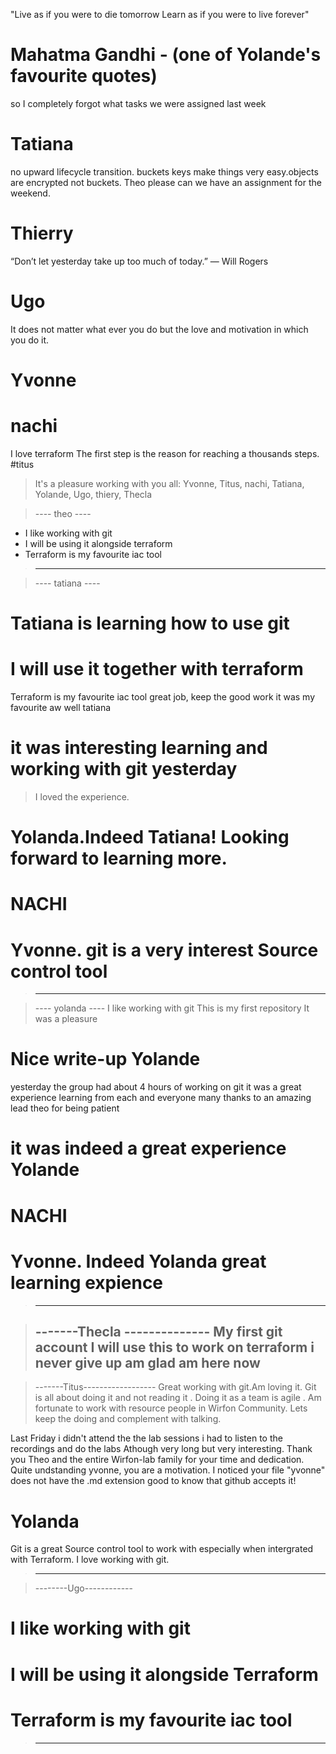 "Live as if you were to die tomorrow
Learn as if you were to live forever"
# Mahatma Gandhi - (one of Yolande's favourite quotes)

so I completely forgot what tasks we were assigned last week
# Tatiana

no upward lifecycle transition. buckets keys make things very easy.objects are encrypted not buckets.
Theo please can we have an assignment for the weekend.
# Thierry

“Don’t let yesterday take up too much of today.” — Will Rogers
# Ugo

It does not matter what ever you do but the love and motivation in which you do it.
# Yvonne
 #  nachi 
  I love terraform
The first step is the reason for reaching a thousands steps.
#titus

>It's a pleasure working with you all: Yvonne, Titus, nachi, Tatiana, Yolande, Ugo, thiery, Thecla

>---- theo ----
* I like working with git
* I will be using it alongside terraform
* Terraform is my favourite iac tool
>--------------

>---- tatiana ----
# Tatiana is learning how to use git
# I will use it together with terraform
Terraform is my favourite iac tool
great job, keep the good work
it was my favourite aw well tatiana
# it was interesting learning and working with git yesterday
> I loved the experience.
# Yolanda.Indeed Tatiana! Looking forward to learning more.
# NACHI
# Yvonne. git is a very interest Source control tool
>----------------

>---- yolanda ----
I like working with git
This is my first repository
It was a pleasure
# Nice write-up Yolande
yesterday the group had about 4 hours of working on git
it was a great experience learning from each and everyone
many thanks to an amazing lead theo for being patient 
# it was indeed a great experience Yolande
# NACHI
# Yvonne. Indeed Yolanda great learning expience
>------------------

>-------Thecla --------------
My first git account
I will use this to work on terraform
i never give up
am glad am here now
>----------------------------

>-------Titus------------------
Great working with git.Am loving it.
Git is all about doing it and not reading it .
Doing it as a team is agile .
Am fortunate to work with resource people in Wirfon Community.
Lets keep the doing and complement with talking.

Last Friday i didn't attend the the lab sessions
i had to listen to the recordings and do the labs
Athough very long but very interesting.
Thank you Theo and the entire Wirfon-lab family for 
your time and dedication. 
Quite undstanding yvonne, you are a motivation.
I noticed your file "yvonne" does not have the .md extension good to know that github accepts it!
# Yolanda 


Git is a great Source control tool to work with especially when intergrated with Terraform. I love working with git.
>-----------------------------------

>--------Ugo------------
# I like working with git
# I will be using it alongside Terraform
# Terraform is my favourite iac tool
>-----------------------
